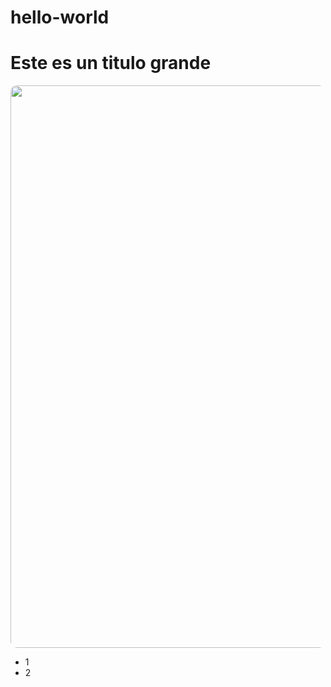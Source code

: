 # hello-world


<h1>Este es un titulo grande</h1>

<img class="imagen" src="https://i.pinimg.com/originals/a7/fd/4b/a7fd4bb44d5ce2a9f1270d66fd875b16.jpg" style="border-radius: 10px 10px 10px 10px;" width=900px>

<ul>
  <li>1</li>
  <li>2</li>
</ul>
